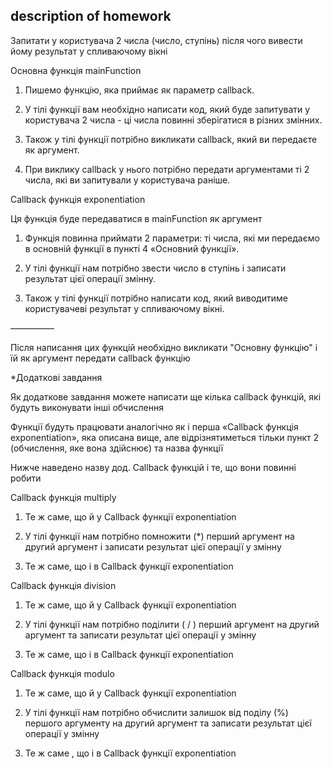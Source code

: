 ## description of homework

Запитати у користувача 2 числа (число, ступінь) після чого вивести йому результат у спливаючому вікні

Основна функція mainFunction

1. Пишемо функцію, яка приймає як параметр callback.

2. У тілі функції вам необхідно написати код, який буде запитувати у користувача 2 числа - 
   ці числа повинні зберігатися в різних змінних.

3. Також у тілі функції потрібно викликати callback, який ви передаєте як аргумент.

4. При виклику callback у нього потрібно передати аргументами ті 2 числа, 
   які ви запитували у користувача раніше.

Callback функція exponentiation

Ця функція буде передаватися в mainFunction як аргумент

1. Функція повинна приймати 2 параметри: ті числа,
   які ми передаємо в основній функції в пункті 4 «Основний функції».

2. У тілі функції нам потрібно звести число в ступінь і записати результат цієї операції змінну.

3. Також у тілі функції потрібно написати код, 
   який виводитиме користувачеві результат у спливаючому вікні.

—————

Після написання цих функцій необхідно викликати "Основну функцію" і 
їй як аргумент передати callback функцію

*Додаткові завдання

Як додаткове завдання можете написати ще кілька callback функцій, 
які будуть виконувати інші обчислення

Функції будуть працювати аналогічно як і перша «Callback функція exponentiation», 
яка описана вище, але відрізнятиметься тільки пункт 2 (обчислення, яке вона здійснює) та назва функції

Нижче наведено назву дод. Callback функцій і те, що вони повинні робити

Callback функція multiply

1. Те ж саме, що й у Callback функції exponentiation

2. У тілі функції нам потрібно помножити (*) перший аргумент на другий аргумент і
   записати результат цієї операції у змінну

3. Те ж саме, що і в Callback функції exponentiation

Callback функція division

1. Те ж саме, що й у Callback функції exponentiation

2. У тілі функції нам потрібно поділити ( / ) перший аргумент на другий аргумент та 
   записати результат цієї операції у змінну

3. Те ж саме, що і в Callback функції exponentiation

Callback функція modulo

1.  Те ж саме, що й у Callback функції exponentiation

2.  У тілі функції нам потрібно обчислити залишок від поділу (%) першого аргументу на другий аргумент 
    та записати результат цієї операції у змінну

3. Те ж саме , що і в Callback функції exponentiation